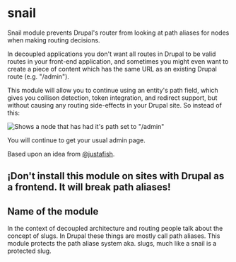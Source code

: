 # snail

Snail module prevents Drupal's router from looking at path aliases for nodes when making routing decisions.

In decoupled applications you don't want all routes in Drupal to be valid routes in your front-end application, and sometimes you might even want to create a piece of content which has the same URL as an existing Drupal route (e.g. "/admin").

This module will allow you to continue using an entity's path field, which gives you collison detection, token integration, and redirect support, but without causing any routing side-effects in your Drupal site. So instead of this:

![Shows a node that has had it's path set to "/admin"](https://pbs.twimg.com/media/DDE5n7kWsAA0ASO.jpg:large)

You will continue to get your usual admin page.

Based upon an idea from [@justafish](http://github.com/justafish).

## ¡Don't install this module on sites with Drupal as a frontend. It will break path aliases!

## Name of the module

In the context of decoupled architecture and routing people talk about the concept of slugs. In Drupal these things are mostly
call path aliases. This module protects the path aliase system aka. slugs, much like a snail is a protected slug.
